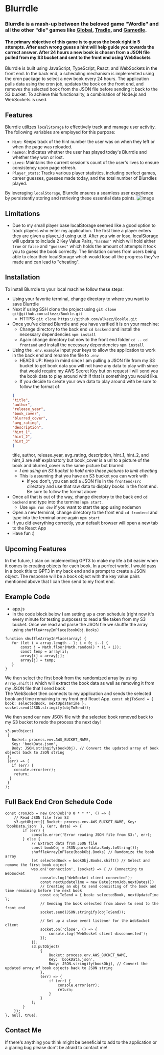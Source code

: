 # Blurrdle

### Blurrdle is a mash-up between the beloved game "Wordle" and all the other "dle" games like [Global](https://globle-game.com/), [Tradle](https://oec.world/en/tradle/), and [Gamedle](https://www.gamedle.wtf/#).

#### The primary objective of this game is to guess the book right in 5 attempts. After each wrong guess a hint will help guide you towards the correct answer. After 24 hours a new book is chosen from a JSON file pulled from my S3 bucket and sent to the front end using WebSockets

Blurrdle is built using JavaScript, TypeScript, React, and WebSockets in the front end. In the back end, a scheduling mechanism is implemented using the cron package to select a new book every 24 hours. The application pulls data using the cron job, updates the book on the front end, and removes the selected book from the JSON file before sending it back to the S3 bucket. To achieve this functionality, a combination of Node.js and WebSockets is used.

## Features
Blurrdle utilizes `localStorage` to effectively track and manage user activity. The following variables are employed for this purpose:

- `Hint`: Keeps track of the hint number the user was on when they left or when the page was reloaded.
- `hasWon`: Indicates whether the user has played today's Blurrdle and whether they won or lost.
- `Lives`: Maintains the current session's count of the user's lives to ensure consistency upon page refresh.
- `Player_stats`: Tracks various player statistics, including perfect games, career guesses, guesses made today, and the total number of Blurrdles played.

By leveraging `localStorage`, Blurrdle ensures a seamless user experience by persistently storing and retrieving these essential data points. ![image](https://github.com/alkezz/Blurrdle/assets/105993056/e3f910de-a35e-4fb3-96aa-7739a5da35b8)

## Limitations
  * Due to my small player base localStorage seemed like a good option to track players who enter my application. The first time a player enters they are given a player_id using uuid. After you win or lose, localStorage will update to include 2 Key Value Pairs, `"hasWon"` which will hold either `true` or `false` and `"guesses"` which holds the amount of attempts it took you to guess the book correctly. The limitation comes from users being able to clear their localStorage which would lose all the progress they've made and can lead to "cheating".

## Installation
To install Blurrdle to your local machine follow these steps:
 * Using your favorite terminal, change directory to where you want to save Blurrdle
 * Next if using SSH clone the project using `git clone git@github.com:alkezz/Bookle.git`
   * HTTPS: `git clone https://github.com/alkezz/Bookle.git`
 * Once you've cloned Blurrdle and you have verified it is on your machine:
   * Change directory to the back end `cd backend` and install the necessary dependencies `npm install`
   * Again change directory but now to the front end folder `cd ..` `cd frontend` and install the necessary dependencies `npm install`
 * Using the `.env.example` input your keys to allow the application to work in the back end and rename the file to `.env`
   * HEADS UP: Keep in mind since I am pulling a JSON file from my S3 bucket to get book data you will not have any data to play with since that would require my AWS Secret Key but on request I will send you the book data to play around with if that is something you would like.
   * If you decide to create your own data to play around with be sure to follow the format of:
   ```json
   {
   "title",
   "author",
   "release_year",
   "book_cover",
   "blurred_cover",
   "avg_rating",
   "description",
   "hint_1",
   "hint_2",
   "hint_3"
   }
   ```
   title, author, release_year, avg_rating, description, hint_1, hint_2, and hint_3 are self explanatory but book_cover is a url to a picture of the book and blurred_cover is the same picture but blurred
      * *I am using an S3 bucket to hold onto these pictures to limit cheating*
   * This is assuming that you have an S3 bucket you can work with
     * If you don't, you can add a JSON file in the `frontend/src` directory and use that raw data to display books in the front end. Be sure to follow the format above
 * Once all that is out of the way, change directory to the back end `cd backend` and type into the terminal `npm start`.
   * Use `npm run dev` if you want to start the app using nodemon
 * Open a new terminal, change directory to the front end `cd frontend` and type into the terminal once again `npm start`
 * If you did everything correctly, your default browser will open a new tab to the React App
 * Have fun :)

 ## Upcoming Features
In the future, I plan on implementing GPT3 to make my life a bit easier when it comes to creating objects for each book. In a perfect world, I would pass in a book title to GPT3 in my back end and a prompt to create a JSON object. The response will be a book object with the key value pairs mentioned above that I can then send to my front end.

## Example Code
 * app.js
 * In the code block below I am setting up a cron schedule (right now it's every minute for testing purposes) to read a file taken from my S3 bucket. Once we read and parse the JSON file we shuffle the array using `shuffleArrayInPlace(bookObj.Books)`
 ```
 function shuffleArrayInPlace(array) {
    for (let i = array.length - 1; i > 0; i--) {
        const j = Math.floor(Math.random() * (i + 1));
        const temp = array[i];
        array[i] = array[j];
        array[j] = temp;
    }
}
```
We then select the first book from the randomized array by using `Array.shift()` which will extract the book data as well as removing it from my JSON file that I send back
<br/>
The WebSocket then connects to my application and sends the selected book and time remaining to my front end React App.
`const objToSend = { book: selectedBook, nextUpdateTime };` `socket.send(JSON.stringify(objToSend));`


We then send our new JSON file with the selected book removed back to my S3 bucket to redo the process the next day!
```
s3.putObject(
 {
   Bucket: process.env.AWS_BUCKET_NAME,
   Key: 'bookData.json',
   Body: JSON.stringify(bookObj), // Convert the updated array of book objects back to JSON string
 },
 (err) => {
   if (err) {
    console.error(err);
    return;
  }
 }
);
```

## Full Back End Cron Schedule Code

```
const cronJob = new CronJob('0 0 * * *', () => {
    // Read JSON file from S3
    s3.getObject({ Bucket: process.env.AWS_BUCKET_NAME, Key: 'bookData.json' }, (err, data) => {
        if (err) {
            console.error('Error reading JSON file from S3:', err);
        } else {
            // Extract data from JSON file
            const bookObj = JSON.parse(data.Body.toString());
            shuffleArrayInPlace(bookObj.Books) // Randomize the book array
            let selectedBook = bookObj.Books.shift() // Select and remove the first book object
            wss.on('connection', (socket) => { // Connecting to WebSocket
                console.log('WebSocket client connected');
                const nextUpdateTime = new Date(cronJob.nextDates())
                // Creating an obj to send consisting of the book and time remaining before the next book
                const objToSend = { book: selectedBook, nextUpdateTime };
                // Sending the book selected from above to send to the front end
                socket.send(JSON.stringify(objToSend));

                // Set up a close event listener for the WebSocket client
                socket.on('close', () => {
                    console.log('WebSocket client disconnected');
                });
            });
            s3.putObject(
                {
                    Bucket: process.env.AWS_BUCKET_NAME,
                    Key: 'bookData.json',
                    Body: JSON.stringify(bookObj), // Convert the updated array of book objects back to JSON string
                },
                (err) => {
                    if (err) {
                        console.error(err);
                        return;
                    }
                }
            );
        }
    });
}, null, true);
```
## Contact Me
If there's anything you think might be beneficial to add to the application or a glaring bug please don't be afraid to contact me!
